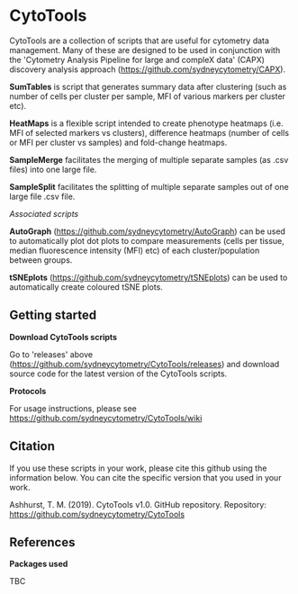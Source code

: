 # CytoTools

CytoTools are a collection of scripts that are useful for cytometry data management. Many of these are designed to be used in conjunction with the 'Cytometry Analysis Pipeline for large and compleX data' (CAPX) discovery analysis approach (https://github.com/sydneycytometry/CAPX).

**SumTables** is script that generates summary data after clustering (such as number of cells per cluster per sample, MFI of various markers per cluster etc).

**HeatMaps** is a flexible script intended to create phenotype heatmaps (i.e. MFI of selected markers vs clusters), difference heatmaps (number of cells or MFI per cluster vs samples) and fold-change heatmaps.

**SampleMerge** facilitates the merging of multiple separate samples (as .csv files) into one large file.

**SampleSplit** facilitates the splitting of multiple separate samples out of one large file .csv file.

*Associated scripts*

**AutoGraph** (https://github.com/sydneycytometry/AutoGraph) can be used to automatically plot dot plots to compare measurements (cells per tissue, median fluorescence intensity (MFI) etc) of each cluster/population between groups.

**tSNEplots** (https://github.com/sydneycytometry/tSNEplots) can be used to automatically create coloured tSNE plots.

## Getting started

**Download CytoTools scripts**

Go to 'releases' above (https://github.com/sydneycytometry/CytoTools/releases) and download source code for the latest version of the CytoTools scripts.

**Protocols**

For usage instructions, please see https://github.com/sydneycytometry/CytoTools/wiki

## Citation
If you use these scripts in your work, please cite this github using the information below. You can cite the specific version that you used in your work.

Ashhurst, T. M. (2019). CytoTools v1.0. GitHub repository. Repository: https://github.com/sydneycytometry/CytoTools

## References

**Packages used**

TBC
